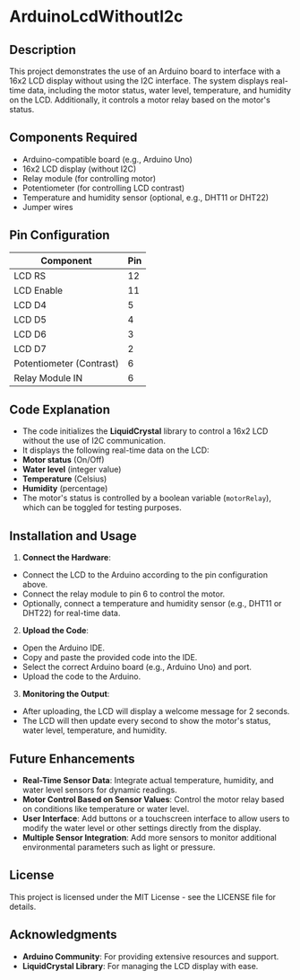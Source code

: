 # ArduinoLcdWithoutI2c

## Description
This project demonstrates the use of an Arduino board to interface with a 16x2 LCD display without using the I2C interface. The system displays real-time data, including the motor status, water level, temperature, and humidity on the LCD. Additionally, it controls a motor relay based on the motor's status.

## Components Required
- Arduino-compatible board (e.g., Arduino Uno)
- 16x2 LCD display (without I2C)
- Relay module (for controlling motor)
- Potentiometer (for controlling LCD contrast)
- Temperature and humidity sensor (optional, e.g., DHT11 or DHT22)
- Jumper wires

## Pin Configuration
| Component             | Pin    |
|-----------------------|--------|
| LCD RS                | 12     |
| LCD Enable            | 11     |
| LCD D4                | 5      |
| LCD D5                | 4      |
| LCD D6                | 3      |
| LCD D7                | 2      |
| Potentiometer (Contrast) | 6      |
| Relay Module IN       | 6      |

## Code Explanation
- The code initializes the **LiquidCrystal** library to control a 16x2 LCD without the use of I2C communication.
- It displays the following real-time data on the LCD:
 - **Motor status** (On/Off)
 - **Water level** (integer value)
 - **Temperature** (Celsius)
 - **Humidity** (percentage)
- The motor's status is controlled by a boolean variable (`motorRelay`), which can be toggled for testing purposes.

## Installation and Usage
1. **Connect the Hardware**:
 - Connect the LCD to the Arduino according to the pin configuration above.
 - Connect the relay module to pin 6 to control the motor.
 - Optionally, connect a temperature and humidity sensor (e.g., DHT11 or DHT22) for real-time data.
   
2. **Upload the Code**:
 - Open the Arduino IDE.
 - Copy and paste the provided code into the IDE.
 - Select the correct Arduino board (e.g., Arduino Uno) and port.
 - Upload the code to the Arduino.

3. **Monitoring the Output**:
 - After uploading, the LCD will display a welcome message for 2 seconds.
 - The LCD will then update every second to show the motor's status, water level, temperature, and humidity.

Future Enhancements
-------------------

*   **Real-Time Sensor Data**: Integrate actual temperature, humidity, and water level sensors for dynamic readings.
*   **Motor Control Based on Sensor Values**: Control the motor relay based on conditions like temperature or water level.
*   **User Interface**: Add buttons or a touchscreen interface to allow users to modify the water level or other settings directly from the display.
*   **Multiple Sensor Integration**: Add more sensors to monitor additional environmental parameters such as light or pressure.

License
-------

This project is licensed under the MIT License - see the LICENSE file for details.

Acknowledgments
---------------

*   **Arduino Community**: For providing extensive resources and support.
*   **LiquidCrystal Library**: For managing the LCD display with ease.
